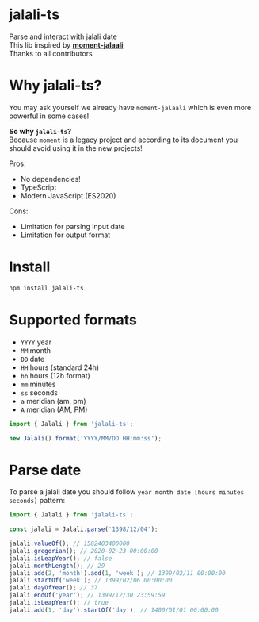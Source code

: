 # jalali-ts

Parse and interact with jalali date  
This lib inspired by **[moment-jalaali](https://github.com/jalaali/moment-jalaali)**  
Thanks to all contributors

# Why jalali-ts? 

You may ask yourself we already have `moment-jalaali` which is even more powerful in some cases!

**So why `jalali-ts`?**  
Because `moment` is a legacy project and according to its document you should avoid using it in the new projects!

Pros:

- No dependencies!
- TypeScript
- Modern JavaScript (ES2020)

Cons:

- Limitation for parsing input date
- Limitation for output format

# Install

```bash
npm install jalali-ts
```

# Supported formats

- `YYYY` year
- `MM` month
- `DD` date
- `HH` hours (standard 24h)
- `hh` hours (12h format)
- `mm` minutes
- `ss` seconds
- `a` meridian (am, pm)
- `A` meridian (AM, PM)

```typescript
import { Jalali } from 'jalali-ts';

new Jalali().format('YYYY/MM/DD HH:mm:ss');
```

# Parse date

To parse a jalali date you should follow `year month date [hours minutes seconds]` pattern:

```typescript
import { Jalali } from 'jalali-ts';

const jalali = Jalali.parse('1398/12/04');

jalali.valueOf(); // 1582403400000
jalali.gregorian(); // 2020-02-23 00:00:00
jalali.isLeapYear(); // false
jalali.monthLength(); // 29
jalali.add(2, 'month').add(1, 'week'); // 1399/02/11 00:00:00
jalali.startOf('week'); // 1399/02/06 00:00:00
jalali.dayOfYear(); // 37
jalali.endOf('year'); // 1399/12/30 23:59:59
jalali.isLeapYear(); // true
jalali.add(1, 'day').startOf('day'); // 1400/01/01 00:00:00 
```

